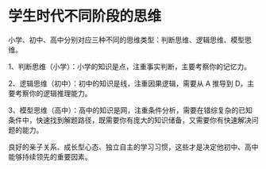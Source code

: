 # 学生时代不同阶段的思维

小学、初中、高中分别对应三种不同的思维类型：判断思维、逻辑思维、模型思维。

1、判断思维（小学）：小学的知识是点，注重事实判断，主要考察你的记忆力。

2、逻辑思维（初中）：初中的知识是线，注重因果逻辑，需要从 A 推导到 D，主要考察你的逻辑推理能力。

3、模型思维（高中）：高中的知识是网，注重条件分析，需要在错综复杂的已知条件中，快速找到解题路径，既需要你有庞大的知识储备，又需要你有快速解决问题的能力。

良好的亲子关系、成长型心态、独立自主的学习习惯，这些才是决定他初中、高中能够持续领先的重要因素。
